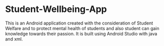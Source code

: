 # Student-Wellbeing-App
This is an Android application created with the consideration of Student Welfare and to protect mental health of students and also student can gain knowledge towards their passion. 
It is built using Android Studio with java and xml.
